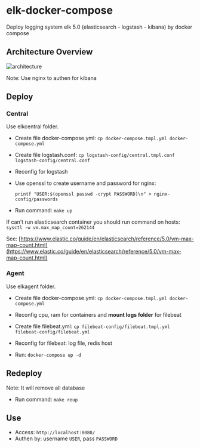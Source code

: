 # elk-docker-compose
Deploy logging system elk 5.0 (elasticsearch - logstash - kibana) by docker compose

## Architecture Overview 

![architecture](https://github.com/cuongnb14/elk-docker-compose/raw/master/architecture.png)

Note: Use nginx to authen for kibana

## Deploy

### Central

Use elkcentral folder.

- Create file docker-compose.yml: `cp docker-compose.tmpl.yml docker-compose.yml`

- Create file logstash.conf: `cp logstash-config/central.tmpl.conf logstash-config/central.conf`

- Reconfig for logstash

- Use openssl to create username and password for nginx: 

    `printf "USER:$(openssl passwd -crypt PASSWORD)\n" > nginx-config/passwords`

- Run command: `make up`

If can't run elasticsearch container you should run command on hosts: `sysctl -w vm.max_map_count=262144`

See: [https://www.elastic.co/guide/en/elasticsearch/reference/5.0/vm-max-map-count.html](https://www.elastic.co/guide/en/elasticsearch/reference/5.0/vm-max-map-count.html)

### Agent

Use elkagent folder.

- Create file docker-compose.yml: `cp docker-compose.tmpl.yml docker-compose.yml`

- Reconfig cpu, ram for containers and **mount logs folder** for filebeat

- Create file filebeat.yml:  `cp filebeat-config/filebeat.tmpl.yml filebeat-config/filebeat.yml`

- Reconfig for filebeat: log file, redis host

- Run: `docker-compose up -d`

## Redeploy

Note: It will remove all database

- Run command: `make reup`

## Use

- Access: `http://localhost:8080/`
- Authen by: username `USER`, pass `PASSWORD`
